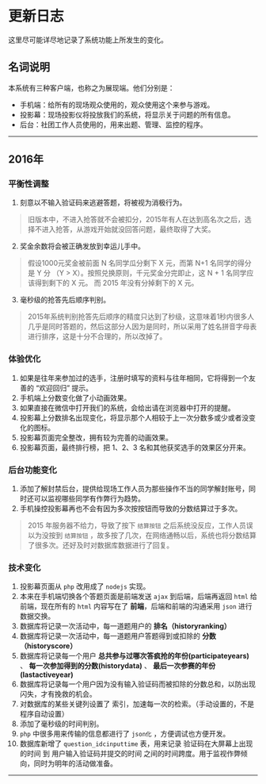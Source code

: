# 更新日志

这里尽可能详尽地记录了系统功能上所发生的变化。

## 名词说明

本系统有三种客户端，也称之为展现端。他们分别是：

- 手机端：给所有的现场观众使用的，观众使用这个来参与游戏。
- 投影幕：现场投影仪将投放我们的系统，将显示关于问题的所有信息。
- 后台：社团工作人员使用的，用来出题、管理、监控的程序。

---

## 2016年

### 平衡性调整

1. 刻意以不输入验证码来逃避答题，将被视为消极行为。

> 旧版本中，不进入抢答就不会被扣分，2015年有人在达到高名次之后，选择不进入抢答，从游戏开始就没回答问题，最终取得了大奖。

2. 奖金余数将会被正确发放到幸运儿手中。

> 假设1000元奖金被前面 N 名同学瓜分剩下 X 元，而第 N+1 名同学的得分是 Y 分 （Y > X）。按照兑换原则，千元奖金分完即止，这 N + 1 名同学应该得到剩下的 X 元。
> 而 2015 年没有分掉剩下的 X 元。

3. 毫秒级的抢答先后顺序判别。

> 2015年系统判别抢答先后顺序的精度只达到了秒级，这意味着1秒内很多人几乎是同时答题的，然后这部分人因为是同时，所以采用了姓名拼音字母表进行排序，这是十分不合理的，所以改掉了。

### 体验优化

1. 如果是往年来参加过的选手，注册时填写的资料与往年相同，它将得到一个友善的 “欢迎回归” 提示。
2. 手机端上分数变化做了小动画效果。
3. 如果直接在微信中打开我们的系统，会给出请在浏览器中打开的提醒。
4. 投影幕上分数排名出现变化，将显示那个人相较于上一次分数多或少或者没变化的图标。
5. 投影幕页面完全整改，拥有较为完善的动画效果。
6. 投影幕页面，最终排行榜，把 1、2、3 名和其他获奖选手的效果区分开来。

### 后台功能变化
1. 添加了解封禁后台，提供给现场工作人员为那些操作不当的同学解封账号，同时还可以监视哪些同学有作弊行为趋势。
2. 手机操控投影幕再也不会有因为多次按按钮而导致的分数结算过于多次。
> 2015 年服务器不给力，导致了按下 `结算按钮` 之后系统没反应，工作人员误以为没按到 `结算按钮` ，故多按了几次，在网络通畅以后，系统也将分数结算了很多次。还好及时对数据库数据进行了回复。

### 技术变化

1. 投影幕页面从 `php` 改用成了 `nodejs` 实现。
2. 本来在手机端切换各个答题页面是前端发送 `ajax` 到后端，后端再返回 `html` 给前端，现在所有的 `html` 内容写在了 **前端**，后端和前端的沟通采用 `json` 进行数据交换。
3. 数据库将记录一次活动中，每一道题用户的 **排名（historyranking）**
4. 数据库将记录一次活动中，每一道题用户答题得到或扣除的 **分数（historyscore）**
5. 数据库将记录每一个用户 **总共参与过哪次答疯抢的年份(participateyears)** 、 **每一次参加得到的分数(historydata)** 、 **最后一次参赛的年份(lastactiveyear)**
6. 数据库将记录每一个用户因为没有输入验证码而被扣除的分数总和，以防出现闪失，才有挽救的机会。
7. 对数据库的某些关键列设置了 索引，加速每一次的检索。（手动设置的，不是程序自动设置）
8. 添加了毫秒级的时间判别。
9. `php` 中很多用来传输的信息都进行了 `json化` ，方便调试也方便开发。
10. 数据库新增了 `question_idcinputtime` 表，用来记录 验证码在大屏幕上出现的时间 到 用户输入验证码并提交的时间 之间的时间跨度。用于监视作弊倾向，同时为明年的活动做准备。

---
